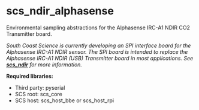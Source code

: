 # scs_ndir_alphasense
Environmental sampling abstractions for the Alphasense IRC-A1 NDIR CO2 Transmitter board.

_South Coast Science is currently developing an SPI interface board for the Alphasense IRC-A1 NDIR sensor. The SPI 
board is intended to replace the Alphasense IRC-A1 NDIR (USB) Transmitter board in most applications. See
**[scs_ndir](https://github.com/south-coast-science/scs_ndir)** for more information._

**Required libraries:** 

* Third party: pyserial
* SCS root: scs_core
* SCS host: scs_host_bbe or scs_host_rpi
